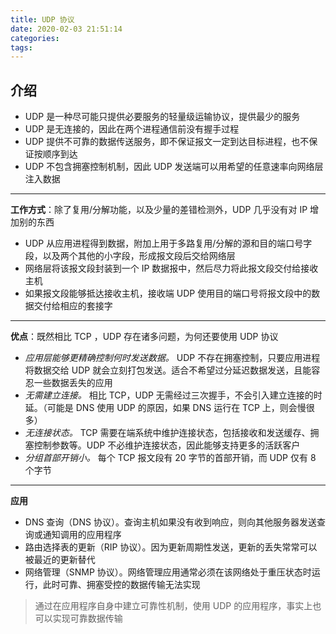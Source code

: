 ```yaml
---
title: UDP 协议
date: 2020-02-03 21:51:14
categories: 
tags:
---
```

## 介绍
- UDP 是一种尽可能只提供必要服务的轻量级运输协议，提供最少的服务
- UDP 是无连接的，因此在两个进程通信前没有握手过程
- UDP 提供不可靠的数据传送服务，即不保证报文一定到达目标进程，也不保证按顺序到达
- UDP 不包含拥塞控制机制，因此 UDP 发送端可以用希望的任意速率向网络层注入数据

---
**工作方式**：除了复用/分解功能，以及少量的差错检测外，UDP 几乎没有对 IP 增加别的东西
- UDP 从应用进程得到数据，附加上用于多路复用/分解的源和目的端口号字段，以及两个其他的小字段，形成报文段后交给网络层
- 网络层将该报文段封装到一个 IP 数据报中，然后尽力将此报文段交付给接收主机
- 如果报文段能够抵达接收主机，接收端 UDP 使用目的端口号将报文段中的数据交付给相应的套接字

---
**优点**：既然相比 TCP ，UDP 存在诸多问题，为何还要使用 UDP 协议
- _应用层能够更精确控制何时发送数据。_ UDP 不存在拥塞控制，只要应用进程将数据交给 UDP 就会立刻打包发送。适合不希望过分延迟数据发送，且能容忍一些数据丢失的应用
- _无需建立连接。_ 相比 TCP，UDP 无需经过三次握手，不会引入建立连接的时延。（可能是 DNS 使用 UDP 的原因，如果 DNS 运行在 TCP 上，则会慢很多）
- _无连接状态。_ TCP 需要在端系统中维护连接状态，包括接收和发送缓存、拥塞控制参数等。UDP 不必维护连接状态，因此能够支持更多的活跃客户
- _分组首部开销小。_ 每个 TCP 报文段有 20 字节的首部开销，而 UDP 仅有 8 个字节

---
**应用**
- DNS 查询（DNS 协议）。查询主机如果没有收到响应，则向其他服务器发送查询或通知调用的应用程序
- 路由选择表的更新（RIP 协议）。因为更新周期性发送，更新的丢失常常可以被最近的更新替代
- 网络管理（SNMP 协议）。网络管理应用通常必须在该网络处于重压状态时运行，此时可靠、拥塞受控的数据传输无法实现

> 通过在应用程序自身中建立可靠性机制，使用 UDP 的应用程序，事实上也可以实现可靠数据传输
